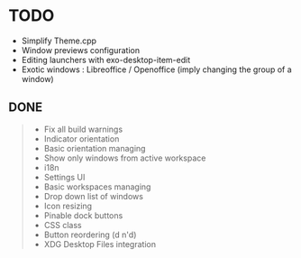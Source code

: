 # TODO

+ Simplify Theme.cpp
+ Window previews configuration
+ Editing launchers with exo-desktop-item-edit
+ Exotic windows : Libreoffice / Openoffice (imply changing the group of a window)

## DONE

> + Fix all build warnings
> + Indicator orientation
> + Basic orientation managing
> + Show only windows from active workspace
> + i18n
> + Settings UI
> + Basic workspaces managing
> + Drop down list of windows
> + Icon resizing
> + Pinable dock buttons
> + CSS class
> + Button reordering (d n'd)
> + XDG Desktop Files integration
